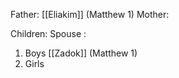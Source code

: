 Father: [[Eliakim]] (Matthew 1)
Mother: 

Children:
Spouse : 
1) Boys
	[[Zadok]] (Matthew 1)
2) Girls
	